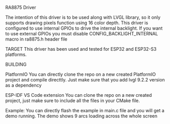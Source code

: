 RA8875 Driver

The intention of this driver is to be used along with LVGL library, so it only supports drawing pixels function using 16 color depth.
This driver is configured to use internal GPIOs to drive the internal backlight. If you want to use external GPIOs you must disable CONFIG_BACKLIGHT_INTERNAL macro in ra8875.h header file

TARGET
This driver has been used and tested for ESP32 and ESP32-S3 platforms. 

BUILDING

PlatformIO
You can directly clone the repo on a new created PlatformIO project and compile directtly. Just make sure that you add lvgl 9.2.2 version as a dependency

ESP-IDF VS Code extension
You can clone the repo on a new created project, just make sure to include all the files in your CMake file.

Example:
You can directly flash the example in main.c file and you will get a demo running. The demo shows 9 arcs loading across the whole screen
